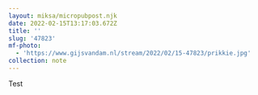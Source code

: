```yaml
---
layout: miksa/micropubpost.njk
date: 2022-02-15T13:17:03.672Z
title: ''
slug: '47823'
mf-photo:
  - 'https://www.gijsvandam.nl/stream/2022/02/15-47823/prikkie.jpg'
collection: note
---
```

Test
